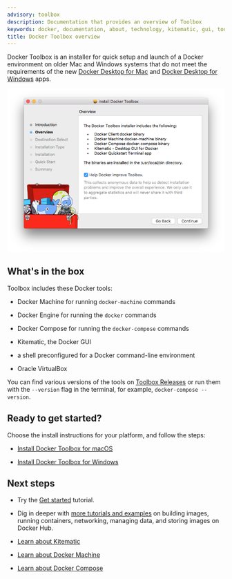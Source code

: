 ```yaml
---
advisory: toolbox
description: Documentation that provides an overview of Toolbox
keywords: docker, documentation, about, technology, kitematic, gui, toolbox
title: Docker Toolbox overview
---
```


Docker Toolbox is an installer for quick setup and launch of a Docker environment on older Mac and Windows systems that do not meet the requirements of the new [Docker Desktop for Mac](../docker-for-mac/index.md) and [Docker Desktop for Windows](../docker-for-windows/index.md) apps.

![Toolbox installer](images/toolbox-installer.png)

## What's in the box

Toolbox includes these Docker tools:

* Docker Machine for running `docker-machine` commands

* Docker Engine for running the `docker` commands

* Docker Compose for running the `docker-compose` commands

* Kitematic, the Docker GUI

* a shell preconfigured for a Docker command-line environment

* Oracle VirtualBox

You can find various versions of the tools on [Toolbox Releases](https://github.com/docker/toolbox/releases) or run them with the `--version` flag in the terminal, for example, `docker-compose --version`.


## Ready to get started?

Choose the install instructions for your platform, and follow the steps:

 - [Install Docker Toolbox for macOS](toolbox_install_mac.md)

 - [Install Docker Toolbox for Windows](toolbox_install_windows.md)

## Next steps

* Try the [Get started](../get-started/index.md) tutorial.

* Dig in deeper with [more tutorials and examples](../engine/tutorials/index.md) on building images, running containers, networking, managing data, and storing images on Docker Hub.

* [Learn about Kitematic](../kitematic/userguide.md)

* [Learn about Docker Machine](../machine/overview.md)

* [Learn about Docker Compose](../compose/index.md)
